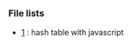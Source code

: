 ### File lists

* [1](https://github.com/TaekGeunLee/junk-projects/tree/master/1) : hash table with javascript